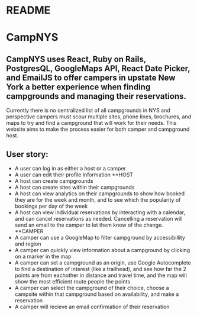 # README

# CampNYS

## CampNYS uses React, Ruby on Rails, PostgresQL, GoogleMaps API, React Date Picker, and EmailJS to offer campers in upstate New York a better experience when finding campgrounds and managing their reservations. 

Currently there is no centralized list of all campgrounds in NYS and perspective campers must scour multiple sites, phone lines, brochures, and maps to try and find a campground that will work for their needs. This website aims to make the process easier for both camper and campground host.

## User story:
* A user can log in as either a host or a camper
* A user can edit their profile information
**HOST
* A host can create campgrounds
* A host can create sites within their campgrounds
* A host can view analytics on their campgrounds to show how booked they are for the week and month, and to see which the popularity of bookings per day of the week
* A host can view individual reservations by interacting with a calendar, and can cancel reservations as needed. Cancelling a reservation will send an email to the camper to let them know of the change.
**CAMPER
* A camper can use a GoogleMap to filter campground by accessibillity and region
* A camper can quickly view information about a campground by clicking on a marker in the map
* A camper can set a campground as an origin, use Google Autocomplete to find a destination of interest (like a trailhead), and see how far the 2 points are from eachother in distance and travel time, and the map will show the most efficient route people the points
* A camper can select the campground of their choice, choose a campsite within that campground based on availability, and make a reservation
* A camper will recieve an email confirmation of their reservation

